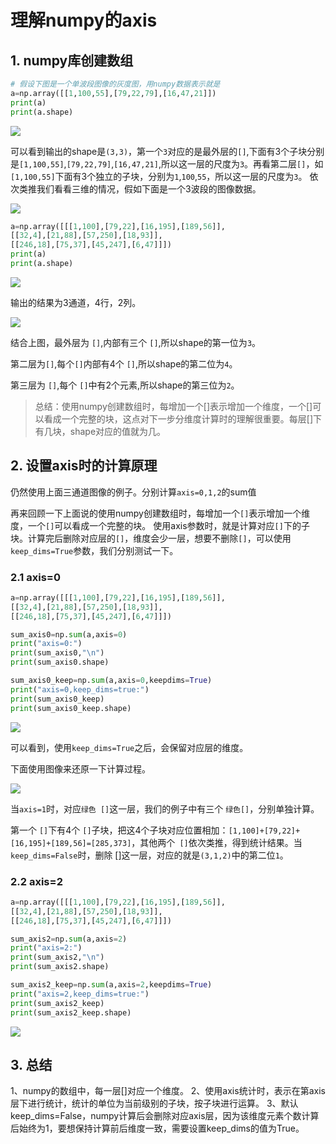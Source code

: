 ﻿# 理解numpy的axis

## 1. numpy库创建数组

```python
# 假设下图是一个单波段图像的灰度图，用numpy数据表示就是
a=np.array([[1,100,55],[79,22,79],[16,47,21]])
print(a)
print(a.shape)
```

![](https://shengbucket.oss-cn-hangzhou.aliyuncs.com/pics/6Jj8A.jpg)


可以看到输出的shape是`(3,3)`，第一个`3`对应的是最外层的`[]`,下面有3个子块分别是`[1,100,55]`,`[79,22,79]`,`[16,47,21]`,所以这一层的尺度为`3`。再看第二层`[]`，如`[1,100,55]`下面有3个独立的子块，分别为`1`,`100`,`55`，所以这一层的尺度为`3`。
依次类推我们看看三维的情况，假如下面是一个3波段的图像数据。

![](https://shengbucket.oss-cn-hangzhou.aliyuncs.com/pics/kZrmZ.jpg)

```python
a=np.array([[[1,100],[79,22],[16,195],[189,56]],
[[32,4],[21,88],[57,250],[18,93]],
[[246,18],[75,37],[45,247],[6,47]]])
print(a)
print(a.shape)
```

![](https://shengbucket.oss-cn-hangzhou.aliyuncs.com/pics/3IuB4.jpg)

输出的结果为3通道，4行，2列。

![](https://shengbucket.oss-cn-hangzhou.aliyuncs.com/pics/EHFIS.jpg)

结合上图，最外层为 `[]`,内部有三个 `[]`,所以shape的第一位为`3`。

第二层为`[]`,每个`[]`内部有4个 `[]`,所以shape的第二位为`4`。

第三层为 `[]`,每个 `[]`中有2个元素,所以shape的第三位为`2`。

> 总结：使用numpy创建数组时，每增加一个[]表示增加一个维度，一个[]可以看成一个完整的块，这点对下一步分维度计算时的理解很重要。每层[]下有几块，shape对应的值就为几。



## 2. 设置axis时的计算原理

仍然使用上面三通道图像的例子。分别计算`axis=0,1,2`的sum值

再来回顾一下上面说的使用numpy创建数组时，每增加一个`[]`表示增加一个维度，一个`[]`可以看成一个完整的块。
使用axis参数时，就是计算对应`[]`下的子块。计算完后删除对应层的`[]`，维度会少一层，想要不删除`[]`，可以使用`keep_dims=True`参数，我们分别测试一下。

### 2.1 axis=0

```python
a=np.array([[[1,100],[79,22],[16,195],[189,56]],
[[32,4],[21,88],[57,250],[18,93]],
[[246,18],[75,37],[45,247],[6,47]]])

sum_axis0=np.sum(a,axis=0)
print("axis=0:")
print(sum_axis0,"\n")
print(sum_axis0.shape)

sum_axis0_keep=np.sum(a,axis=0,keepdims=True)
print("axis=0,keep_dims=true:")
print(sum_axis0_keep)
print(sum_axis0_keep.shape)
```

![](https://shengbucket.oss-cn-hangzhou.aliyuncs.com/pics/zQjOU.jpg)

可以看到，使用`keep_dims=True`之后，会保留对应层的维度。

下面使用图像来还原一下计算过程。

![](https://shengbucket.oss-cn-hangzhou.aliyuncs.com/pics/vcgIA.jpg)

当`axis=1`时，对应`绿色 []`这一层，我们的例子中有三个 `绿色[]`，分别单独计算。

第一个 `[]`下有4个 `[]`子块，把这4个子块对应位置相加：`[1,100]+[79,22]+[16,195]+[189,56]=[285,373]`，其他两个` []`依次类推，得到统计结果。当`keep_dims=False`时，删除 []这一层，对应的就是`(3,1,2)`中的第二位`1`。


### 2.2 axis=2

```python
a=np.array([[[1,100],[79,22],[16,195],[189,56]],
[[32,4],[21,88],[57,250],[18,93]],
[[246,18],[75,37],[45,247],[6,47]]])

sum_axis2=np.sum(a,axis=2)
print("axis=2:")
print(sum_axis2,"\n")
print(sum_axis2.shape)

sum_axis2_keep=np.sum(a,axis=2,keepdims=True)
print("axis=2,keep_dims=true:")
print(sum_axis2_keep)
print(sum_axis2_keep.shape)
```

![](https://shengbucket.oss-cn-hangzhou.aliyuncs.com/pics/umFye.jpg)



## 3. 总结

1、numpy的数组中，每一层[]对应一个维度。
2、使用axis统计时，表示在第axis层下进行统计，统计的单位为当前级别的子块，按子块进行运算。
3、默认keep_dims=False，numpy计算后会删除对应axis层，因为该维度元素个数计算后始终为1，要想保持计算前后维度一致，需要设置keep_dims的值为True。